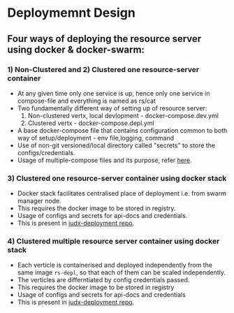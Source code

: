 # Deploymemnt Design
## Four ways of deploying the resource server using docker & docker-swarm:
### 1) Non-Clustered and 2) Clustered one resource-server container
- At any given time only one service is up, hence only one service in compose-file and everything is named as rs/cat
- Two fundamentally different  way of setting up of resource server:
  1. Non-clustered vertx, local devlopment - docker-compose.dev.yml
  2. Clustered vertx - docker-compose.depl.yml
- A base docker-compose file that contains configuration common to both way of setup/deployment - env file,logging, command
- Use of non-git versioned/local directory called "secrets" to store the configs/credentials.
- Usage of multiple-compose files and its purpose, refer [here](https://docs.docker.com/compose/extends/).
### 3) Clustered one resource-server container using docker stack
- Docker stack facilitates centralised place of deployment i.e. from swarm manager node.
- This requires the docker image to be stored in registry.
- Usage of configs and secrets for api-docs and credentials.
- This is present in [iudx-deployment repo](https://github.com/datakaveri/iudx-deployment/tree/master/single-node/resource-server/apiserver).
### 4) Clustered multiple resource server container using docker stack
- Each verticle is containerised and deployed independently from the same image `rs-depl`, so that each of them can be scaled independently.
- The verticles are differntiated by config credentials passed.
- This requires the docker image to be stored in registry
- Usage of configs and secrets for api-docs and credentials
- This is present in [iudx-deployment repo](https://github.com/datakaveri/iudx-deployment/tree/master/cluster/resource-server/apiserver).


